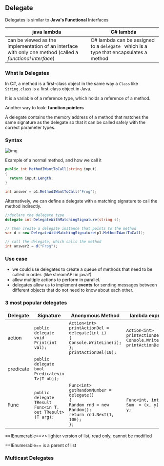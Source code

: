 ## Delegate

Delegates  is similar to **Java's Functional** Interfaces 

| java lambda                                                  | C# lambda                                                    |
| ------------------------------------------------------------ | ------------------------------------------------------------ |
| can be viewed as the implementation of an interface with only one method (called a *functional interface*) | C# lambda can be assigned to a `delegate ` which is a type that encapsulates a method |



### What is Delegates

In C#, a method is a first-class object in the same way a `Class` like `String.class` is a first-class object in Java.

It is a variable of a reference type, which holds a reference of a method.



Another way to look: **function pointers**

A delegate contains the memory address of a method that matches the same signature as the delegate so that it can be called safely with the correct parameter types.

### Syntax

![img](https://learning.oreilly.com/library/view/learn-c-in/9781787287044/assets/3a064ae7-66d0-4e3c-9369-6f0047229b15.png)



Example of a normal method, and how we call it

```c#
public int MethodIWantToCall(string input)
{
  return input.Length; 
}

int answer = p1.MethodIWantToCall("Frog");
```

Alternatively, we can define a delegate with a matching signature to call the method indirectly.

```c#
//declare the delegate type
delegate int DelegateWithMatchingSignature(string s);

// then create a delegate instance that points to the method
var d = new DelegateWithMatchingSignature(p1.MethodIWantToCall);

// call the delegate, which calls the method
int answer2 = d("Frog");
```



### Use case

- we could use delegates to create a queue of methods that need to be called in order.  (like streamAPI in java?)
-  allow multiple actions to perform in parallel.
-  delegates allow us to implement **events** for sending messages between different objects that do not need to know about each other.



### 3 most popular delegates

| Delegate  | Signature                                                 | Anonymous Method                                             | lambda expression                                            | Input                           | Output                    |
| --------- | --------------------------------------------------------- | ------------------------------------------------------------ | ------------------------------------------------------------ | ------------------------------- | ------------------------- |
| action    | `public delegate void Print(int val);`                    | `Action<int> printActionDel = delegate(int i)                                 {                                     Console.WriteLine(i);                                 };      printActionDel(10);` | `Action<int> printActionDel = i => Console.WriteLine(i);             printActionDel(10);` | generic. can take 1...16 input  | Void                      |
| predicate | `public delegate bool Predicate<in T>(T obj);`            |                                                              |                                                              | generic. **only 1 input** param | Bool                      |
| Func      | `public delegate TResult Func<in T, out TResult>(T arg);` | `Func<int> getRandomNumber = delegate()                             {                                 Random rnd = new Random();                                 return rnd.Next(1, 100);                             };` | `Func<int, int, int>  Sum  = (x, y) => x + y;`               | generic. can take 1...16 input  | generic. return 1 output. |



==IEnumerable==<>  lighter version of list, read only, cannot be modified

==IEnumerable== is a parent of list



### Multicast Delegates